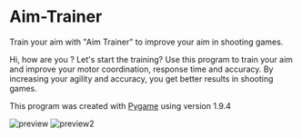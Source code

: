 # Aim-Trainer
 Train your aim with "Aim Trainer" to improve your aim in shooting games.

Hi, how are you ? Let's start the training?
Use this program to train your aim and improve your motor coordination, response time and accuracy. 
By increasing your agility and accuracy, you get better results in shooting games.

This program was created with [Pygame](https://www.pygame.org) using version 1.9.4

![preview](https://github.com/JeanExtreme002/Aim-Trainer/blob/master/photos/running.png)
![preview2](https://github.com/JeanExtreme002/Aim-Trainer/blob/master/photos/gameover.png)
